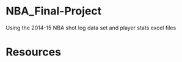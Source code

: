 # NBA_Final-Project

Using the 2014-15 NBA shot log data set and player stats excel files

# Resources
